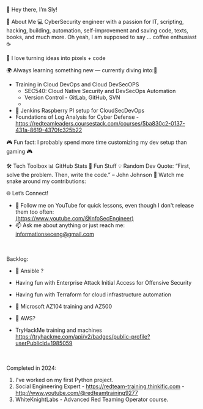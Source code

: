 🌟 Hey there, I’m Sly!

🚀 About Me
💻 CyberSecurity engineer with a passion for IT, scripting, hacking, building, automation, self-improvement and saving code, texts, books, and much more. Oh yeah, I am supposed to say ... coffee enthusiast ☕

🎨 I love turning ideas into pixels + code

🌍 Always learning something new — currently diving into:👋
- Training in Cloud DevOps and Cloud DevSecOPS
    - SEC540: Cloud Native Security and DevSecOps Automation
    - Version Control - GitLab, GitHub, SVN
    - 
- 👯 Jenkins Raspberry PI setup for CloudSecDevOps
- Foundations of Log Analysis for Cyber Defense - https://redteamleaders.coursestack.com/courses/5ba830c2-0137-431a-8619-4370fc325b22

🎮 Fun fact: I probably spend more time customizing my dev setup than gaming 🎮

🛠️ Tech Toolbox
📊 GitHub Stats
🎉 Fun Stuff
💡 Random Dev Quote:
“First, solve the problem. Then, write the code.” – John Johnson
🐍 Watch me snake around my contributions:

🌐 Let’s Connect!
- 💬 Follow me on YouTube for quick lessons, even though I don't release them too often:<BR>
[(https://www.youtube.com/@InfoSecEngineer)](https://www.youtube.com/@InfoSecEngineer)
- 📫 Ask me about anything or just reach me: informationseceng@gmail.com

<BR><BR>
Backlog:
- 🤔 Ansible ?
- Having fun with Enterprise Attack Initial Access for Offensive Security<BR>
- Having fun with Terraform for cloud infrastructure automation<BR>
- 🔭 Microsoft AZ104 training and AZ500
- 🌱 AWS?

- TryHackMe training and machines https://tryhackme.com/api/v2/badges/public-profile?userPublicId=1985059

<BR><BR>
Completed in 2024:
  1) I've worked on my first Python project.
  2) Social Engineering Expert - https://redteam-training.thinkific.com - http://www.youtube.com/@redteamtraining9277
  3) WhiteKnightLabs - Advanced Red Teaming Operator course.
